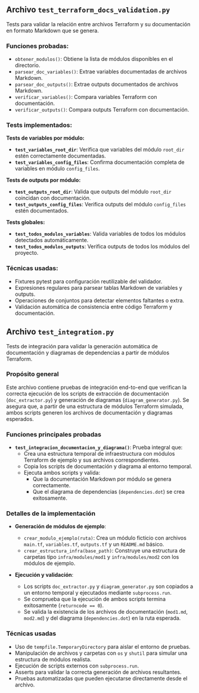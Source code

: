 ## Archivo `test_terraform_docs_validation.py`

Tests para validar la relación entre archivos Terraform y su documentación en formato Markdown que se genera.

### Funciones probadas:
- `obtener_modulos()`: Obtiene la lista de módulos disponibles en el directorio.
- `parsear_doc_variables()`: Extrae variables documentadas de archivos Markdown.
- `parsear_doc_outputs()`: Extrae outputs documentados de archivos Markdown.
- `verificar_variables()`: Compara variables Terraform con documentación.
- `verificar_outputs()`: Compara outputs Terraform con documentación.

### Tests implementados:

**Tests de variables por módulo:**
- **`test_variables_root_dir`**: Verifica que variables del módulo `root_dir` estén correctamente documentadas.
- **`test_variables_config_files`**: Confirma documentación completa de variables en módulo `config_files`.

**Tests de outputs por módulo:**
- **`test_outputs_root_dir`**: Valida que outputs del módulo `root_dir` coincidan con documentación.
- **`test_outputs_config_files`**: Verifica outputs del módulo `config_files` estén documentados.

**Tests globales:**
- **`test_todos_modulos_variables`**: Valida variables de todos los módulos detectados automáticamente.
- **`test_todos_modulos_outputs`**: Verifica outputs de todos los módulos del proyecto.

### Técnicas usadas:
- Fixtures pytest para configuración reutilizable del validador.
- Expresiones regulares para parsear tablas Markdown de variables y outputs.
- Operaciones de conjuntos para detectar elementos faltantes o extra.
- Validación automática de consistencia entre código Terraform y documentación.

## Archivo `test_integration.py`

Tests de integración para validar la generación automática de documentación y diagramas de dependencias a partir de módulos Terraform.

### Propósito general

Este archivo contiene pruebas de integración end-to-end que verifican la correcta ejecución de los scripts de extracción de documentación (`doc_extractor.py`) y generación de diagramas (`diagram_generator.py`). Se asegura que, a partir de una estructura de módulos Terraform simulada, ambos scripts generen los archivos de documentación y diagramas esperados.

### Funciones principales probadas

- **`test_integracion_documentacion_y_diagrama()`**: Prueba integral que:
  - Crea una estructura temporal de infraestructura con módulos Terraform de ejemplo y sus archivos correspondientes.
  - Copia los scripts de documentación y diagrama al entorno temporal.
  - Ejecuta ambos scripts y valida:
    - Que la documentación Markdown por módulo se genera correctamente.
    - Que el diagrama de dependencias (`dependencies.dot`) se crea exitosamente.

### Detalles de la implementación

- **Generación de módulos de ejemplo**:
  - `crear_modulo_ejemplo(ruta)`: Crea un módulo ficticio con archivos `main.tf`, `variables.tf`, `outputs.tf` y un `README.md` básico.
  - `crear_estructura_infra(base_path)`: Construye una estructura de carpetas tipo `infra/modules/mod1` y `infra/modules/mod2` con los módulos de ejemplo.

- **Ejecución y validación**:
  - Los scripts `doc_extractor.py` y `diagram_generator.py` son copiados a un entorno temporal y ejecutados mediante `subprocess.run`.
  - Se comprueba que la ejecución de ambos scripts termina exitosamente (`returncode == 0`).
  - Se valida la existencia de los archivos de documentación (`mod1.md`, `mod2.md`) y del diagrama (`dependencies.dot`) en la ruta esperada.

### Técnicas usadas

- Uso de `tempfile.TemporaryDirectory` para aislar el entorno de pruebas.
- Manipulación de archivos y carpetas con `os` y `shutil` para simular una estructura de módulos realista.
- Ejecución de scripts externos con `subprocess.run`.
- Asserts para validar la correcta generación de archivos resultantes.
- Pruebas automatizadas que pueden ejecutarse directamente desde el archivo.